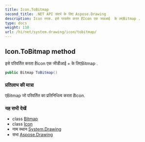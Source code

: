 ```yaml
---
title: Icon.ToBitmap
second_title: .NET API संदर्भ के लिए Aspose.Drawing
description: Icon तरक. इसे परवर्तत करत हैIcon एक जडआई  के लएBitmap .
type: docs
weight: 110
url: /hi/net/system.drawing/icon/tobitmap/
---
```

## Icon.ToBitmap method

इसे परिवर्तित करता हैIcon एक जीडीआई + के लिएBitmap .

```csharp
public Bitmap ToBitmap()
```

### प्रतिलाभ की मात्रा

एBitmap जो परिवर्तित का प्रतिनिधित्व करता हैIcon.

### यह सभी देखें

* class [Bitmap](../../bitmap/)
* class [Icon](../)
* नाम स्थान [System.Drawing](../../icon/)
* सभा [Aspose.Drawing](../../../)



